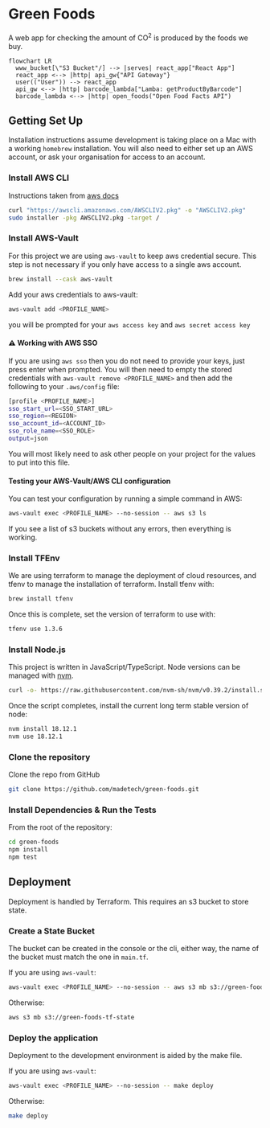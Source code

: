 # Green Foods

A web app for checking the amount of CO<sup>2</sup> is produced by the foods we buy.

```mermaid
flowchart LR
  www_bucket[\"S3 Bucket"/] --> |serves| react_app["React App"]
  react_app <--> |http| api_gw{"API Gateway"}
  user(("User")) --> react_app
  api_gw <--> |http| barcode_lambda["Lamba: getProductByBarcode"]
  barcode_lambda <--> |http| open_foods("Open Food Facts API")  
```

## Getting Set Up

Installation instructions assume development is taking place on a Mac with a working `homebrew` installation. You will also need to either set up an AWS account, or ask your organisation for access to an account.

### Install AWS CLI

Instructions taken from [aws docs](https://docs.aws.amazon.com/cli/latest/userguide/getting-started-install.html)

```bash
curl "https://awscli.amazonaws.com/AWSCLIV2.pkg" -o "AWSCLIV2.pkg"
sudo installer -pkg AWSCLIV2.pkg -target /
```

### Install AWS-Vault

For this project we are using `aws-vault` to keep aws credential secure. This step is not necessary if you only have access to a single aws account.

```bash
brew install --cask aws-vault
```

Add your aws credentials to aws-vault:

```bash
aws-vault add <PROFILE_NAME>
```

you will be prompted for your `aws access key` and `aws secret access key`

#### :warning: Working with AWS SSO

If you are using `aws sso` then you do not need to provide your keys, just press enter when prompted. You will then need to empty the stored credentials with `aws-vault remove <PROFILE_NAME>` and then add the following to your `.aws/config` file:

```bash
[profile <PROFILE_NAME>]
sso_start_url=<SSO_START_URL>
sso_region=<REGION>
sso_account_id=<ACCOUNT_ID>
sso_role_name=<SSO_ROLE>
output=json
```

You will most likely need to ask other people on your project for the values to put into this file.

#### Testing your AWS-Vault/AWS CLI configuration

You can test your configuration by running a simple command in AWS:

```bash
aws-vault exec <PROFILE_NAME> --no-session -- aws s3 ls
```

If you see a list of s3 buckets without any errors, then everything is working.

### Install TFEnv

We are using terraform to manage the deployment of cloud resources, and tfenv to manage the installation of terraform. Install tfenv with:

```bash
brew install tfenv
```

Once this is complete, set the version of terraform to use with:

```bash
tfenv use 1.3.6
```

### Install Node.js

This project is written in JavaScript/TypeScript. Node versions can be managed with [nvm](https://github.com/nvm-sh/nvm#installing-and-updating).

```bash
curl -o- https://raw.githubusercontent.com/nvm-sh/nvm/v0.39.2/install.sh | bash
```

Once the script completes, install the current long term stable version of node:

```bash
nvm install 18.12.1
nvm use 18.12.1
```

### Clone the repository

Clone the repo from GitHub

```bash
git clone https://github.com/madetech/green-foods.git
```

### Install Dependencies & Run the Tests

From the root of the repository:

```bash
cd green-foods
npm install
npm test
```

## Deployment

Deployment is handled by Terraform. This requires an s3 bucket to store state.

### Create a State Bucket

The bucket can be created in the console or the cli, either way, the name of the bucket must match the one in `main.tf`.

If you are using `aws-vault`:

```bash
aws-vault exec <PROFILE_NAME> --no-session -- aws s3 mb s3://green-foods-tf-state
```

Otherwise:

```bash
aws s3 mb s3://green-foods-tf-state
```

### Deploy the application

Deployment to the development environment is aided by the make file.

If you are using `aws-vault`:

```bash
aws-vault exec <PROFILE_NAME> --no-session -- make deploy
```

Otherwise:

```bash
make deploy
```
